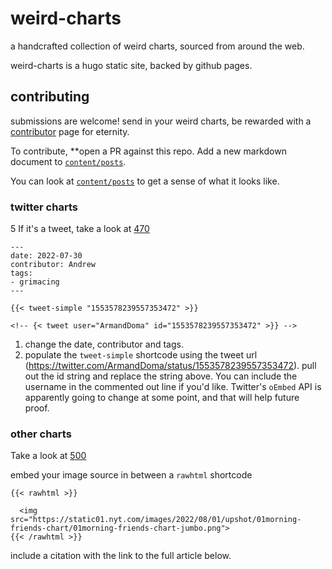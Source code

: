 # weird-charts
a handcrafted collection of weird charts, sourced from around the web.

weird-charts is a hugo static site, backed by github pages.  

## contributing
submissions are welcome!  send in your weird charts, be rewarded with a [contributor](https://weirdcharts.com/contributor/) page for eternity. 

To contribute, **open a PR against this repo.  Add a new markdown document to [`content/posts`](https://github.com/almartin82/weird-charts/tree/main/content/posts).

You can look at [`content/posts`](https://github.com/almartin82/weird-charts/tree/main/content/posts) to get a sense of what it looks like.  

### twitter charts
5
If it's a tweet, take a look at [470](https://raw.githubusercontent.com/almartin82/weird-charts/main/content/posts/00470.md)

```
---
date: 2022-07-30
contributor: Andrew
tags:
- grimacing
---

{{< tweet-simple "1553578239557353472" >}}

<!-- {< tweet user="ArmandDoma" id="1553578239557353472" >}} -->

```

1. change the date, contributor and tags.
2. populate the `tweet-simple` shortcode using the tweet url (https://twitter.com/ArmandDoma/status/1553578239557353472). pull out the id string and replace the string above.  You can include the username in the commented out line if you'd like.  Twitter's `oEmbed` API is apparently going to change at some point, and that will help future proof.

### other charts

Take a look at [500](https://raw.githubusercontent.com/almartin82/weird-charts/main/content/posts/00500.md)

embed your image source in between a `rawhtml` shortcode

```
{{< rawhtml >}}

  <img src="https://static01.nyt.com/images/2022/08/01/upshot/01morning-friends-chart/01morning-friends-chart-jumbo.png">
{{< /rawhtml >}}
```

include a citation with the link to the full article below.